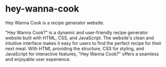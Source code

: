 # hey-wanna-cook
Hey Wanna Cook is a recipe generator website.

"Hey Wanna Cook?" is a dynamic and user-friendly recipe generator website built with HTML, CSS, and JavaScript. The website's clean and intuitive interface makes it easy for users to find the perfect recipe for their next meal. With HTML providing the structure, CSS for styling, and JavaScript for interactive features, "Hey Wanna Cook?" offers a seamless and enjoyable user experience.
